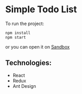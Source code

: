Simple Todo List
===

To run the project:
```
npm install
npm start
```

or you can open it on [Sandbox](https://codesandbox.io/s/github/isavon/simple-todo-react-redux)

Technologies:
---
* React
* Redux
* Ant Design